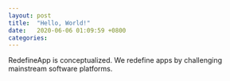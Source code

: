 ```yaml
---
layout: post
title:  "Hello, World!"
date:   2020-06-06 01:09:59 +0800
categories: 
---
```

RedefineApp is conceptualized. 
We redefine apps by challenging mainstream software platforms.
